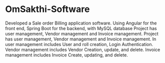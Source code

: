 # OmSakthi-Software
Developed a Sale order Billing application software. Using Angular for the front end, Spring Boot for the backend, with MySQL database Project has user management, Vendor management and Invoice management. Project has user management, Vendor management and Invoice management. In user management includes User and roll creation, Login Authentication. Vendor management includes Vendor Creation, update, and delete. Invoice management includes Invoice Create, updating, and delete.
